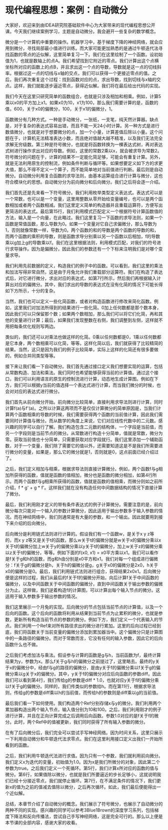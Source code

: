 # 现代编程思想：案例：自动微分

大家好，欢迎来到由IDEA研究院基础软件中心为大家带来的现代编程思想公开课。今天我们继续案例学习，主题是自动微分。我会避开一些复杂的数学概念。

微分是一个计算机中重要的操作。机器学习中，基于梯度下降的神经网络，就会应用到微分，寻找局部最小值进行训练。而大家可能更加熟悉的是通过牛顿迭代法寻找函数的零点的近似解，这里简单复习一下。我们在这里绘制了一个函数。设初始值为1，也就是数轴上的点A。我们希望找到它附近的零点。我们计算出这个点横坐标所对应的函数上的点B，并且求出这一个点的导数，导数就是这一点的切线斜率。根据过这一点的切线与x轴的交点，我们可以获得一个更接近零点的值。之后，我们再次重复这个过程：找到函数对应的点，求出导数，找到切线与x轴的交点。这样，我们就能逐步逼近零点，获得近似解。我们将在最后给出代码的实现。

我们今天在这里只研究简单的函数组合，也就是只涉及相加和相乘。例如，计算5乘以x0的平方加上x1。如果x0为10，x1为100，那么我们需要计算的是，函数的值，600，关于x0的偏微分，100，关于x1的偏微分，1。

函数微分有几种方式。一种是手动微分，一张纸，一支笔，纯天然计算器。缺点是，对于复杂的表达式容易出错，而且不能一天24小时计算。另一种方式是进行数值微分，也就是对于想要微分的点，加一个小量，计算差值后除以小量。这个问题在于，计算机无法精准表达小数，而且绝对值越大越不精准，以及我们无法完全求解无穷级数。第三种是符号微分，也就是将函数转换为一棵表达式树，再对表达式树进行操作求出对应的导数。例如，这里的常数2乘以x，就会被求导为常数2。符号微分的问题在于，计算的结果不一定能化简足够，可能会有重复计算。另外，就是无法利用原生的控制流，例如条件判断与循环等。如果想要定义如下方的求更大值，那么不得不定义一个算子，而不能简单地对当前值进行判断。最后则是自动微分。自动微分利用复合函数的求导法则，由基本运算组合进行计算与微分，这也符合模块化的思想。自动微分分为前向微分和后向微分。我们之后将会逐一介绍。

我们首先还是先来看一下符号微分。我们利用枚举类型定义表达式。表达式可以是一个常数，也可以是一个变量，这里用整数从零开始给变量编号，也可以是两个函数相加或者两个函数相减。我们这里定义简单的构造器并且重载运算符，方便写出更简洁的表达式。最后第15行，我们利用模式匹配定义一个根据符号计算函数值的方法，输入是一个向量，在此略过。我们这里复习一下函数的求导法则，如果一个函数是常值函数，那么导数为0。如果一个变量对它自己求偏微分，那么导数为1，否则就像常数一样，导数为0。两个函数的和的导数是两个函数的导数的和，而两个函数的乘积的导数，则是函数求导分别乘以另一个函数以后相加，f的导数乘以g加上g的导数乘以f。我们在这里根据法则，利用模式匹配，对我们的符号进行求导操作。因为是偏微分，因此我们的参数还有一个下标来注明我们是对哪个变量求导。

我们利用先前数据的定义，构造我们的例子中的函数。可以看到，我们这里的乘法和加法写得非常自然，这是由于月兔允许我们重载部分运算符。我们在构造了表达式后，对它进行微分，求出对应的表达式，如第7行所示，然后我们再根据输入计算出对应的偏微分。其中，我们求出的导数的表达式在没有化简的情况下可能长得如下方所示，十分的复杂。

当然，我们也可以定义一些化简函数，或者对构造函数进行修改来简化函数。例如，这里我们对加法所得到的结果进行一些化简。0加上任何数都是那个数本身，因此我们可以只保留那个数；如果两个数相加，那么我们可以将它们化简，再和其他的变量进行计算；最后，如果我们发现整数在右侧，我们调整到左侧，这样就不用把每条优化规则写两边。

类似的，我们还可以对乘法也做这样的化简。0乘以任何数都是0，1乘以任何数都是它本身，两个数相乘可以化简，等等。这样化简以后，我们就获得了比较精简的结果。当然，这只是因为我们的例子比较简单，实际上这样的化简还有很多要做的，例如合并同类型等等。

接下来让我们看一下自动微分。我们首先通过接口定义我们想要实现的运算，包括从常数构造、加法和乘法。我们同时也希望能够获得当前的计算值。通过这个接口，我们可以利用语言的原生的控制流进行计算，动态地生成计算图。例如在下方，我们可以根据y当前的值选择一个表达式进行计算，而当我们微分的时候，也会对对应的表达式进行微分。

我们首先从前向微分开始。前向微分比较简单，直接利用求导法则进行计算，同时计算f(a)与f'(a)。之所以计算这两项而不是仅仅计算微分的简单原因是，当我们计算两个函数相乘的导数的时候，我们需要获得两个函数的当前值计算，因此我们需要同时计算值与微分。而从数学的角度上来说，它们对应线性代数中的二元数。感兴趣的同学可以自行了解。我们构造包含二元数的结构体，一个字段是当前值，而另一个字段则是当前节点的微分。从常数进行构造十分简单，值就是常数，微分为零。获取当前值也十分简单，只需要获取对应字段就行。我们这里添加一个辅助函数，对于一个变量，我们除了需要它的值以外，还需要知道这是不是我们所需要进行微分的变量，如果是，那么它的微分就是1，否则就是0，这点前面已经介绍过了。

之后，我们定义相加与相乘，根据求导法则直接计算微分。例如，两个函数f与g相加所获得的函数，值就是函数的值相加，微分也是函数的微分相加，如第4行所示。而两个函数f与g相乘所获得的函数，值就是函数的值相乘，而微分则如之前所介绍，f * g' + g * f'。这样我们就在没有构造任何中间数据结构的情况下直接计算了微分。

最后，我们利用刚才定义的带有条件表达式的例子计算微分。需要注意的是，前向微分每次只能对一个输入的参数计算微分，因此适用于输出参数多于输入参数的情况。而在神经网络中，我们则通常是有大量的参数，和一个输出。因此就要用到接下来介绍的后向微分。

后向微分是利用链式法则进行计算的。假设我们有一个函数w，是关于x y z等的，而x y z等又是关于t的函数，那么w关于t的偏微分就是w关于x的偏微分乘以x关于t的偏微分加上w关于y的偏微分乘以y关于t的偏微分，加上w关于z的偏微分乘以z关于t的偏微分，等等。例如下面的f(x0, x1) = x0平方乘以x1。我们可以看作是f关于g和h的函数，而g和h由分别是x0平方和x1。我们对每一个组成进行偏微分：f关于g的偏微分是h，关于h的偏微分是g，g关于x0的偏微分是2x0，h关于x0的偏微分是0。最后，我们利用链式法则进行组合，获得结果2x0x1。后向微分便是这样的过程，我们从最后的f关于f的偏微分开始，向后计算f关于中间函数的偏微分，以及中间函数关于中间函数的偏微分，直到中间函数关于输出参数的偏微分为止。这样做，我们逆着构造f的计算图，可以计算出每个输入节点的微分。这适用于输入参数多于输出参数的情况。

我们这里展示一个月兔的实现。后向微分的节点包括当前节点的计算值，以及一个后向的函数。这个后向的函数将利用从结果到当前节点为止累积的微分，也就是参数，更新所有构造当前节点的参数的微分。例如下方，我们定义一个代表输入的节点。我们利用一个Ref来对所有路径求出的微分进行累加。这里的后向过程已经到底，我们将函数关于当前变量的偏微分添加到累加器当中。这个偏微分只是计算图中的一条路径的偏微分。而对于常数而言，它没有任何的输入参数，因此它的后向函数什么也不做。

之后我们考虑加法与乘法。假设参与计算的函数是g与h，当前函数为f，最终计算结果为y，参数为x。那么f关于g与h的偏微分之前提过了，这里略去。最终的y关于x的偏微分中，经由f与g的路径的偏微分，是由y关于f的偏微分乘以f关于g的偏微分乘以g关于x的偏微分。其中，y关于f的偏微分对应后向函数的参数diff。因此我们可以看到第4行，我们传给g的参数是diff * 1.0，也就对应y关于f的偏微分乘以f关于g的偏微分。同样的，我们传类似的参数给h。而在第11行，根据求导法则，传给g的参数是diff乘以h的当前值，而传给h的参数则是diff乘以g的当前值。

最后我们看一下如何使用。我们构造两个Ref分别存储x与y的微分。我们利用两个累加器构造出两个输入节点，输入值分别为10和100。之后，我们利用刚才的例子进行计算，并且在正向计算完成之后调用后向函数。参数1.0对应的是f关于f的微分。此时，两个Ref中的值被更新，我们同时获得了所有输入参数的微分。

在有了后向微分后，我们完全可以尝试手写神经网络。因为时间关系，这里只展示一下利用自动微分和牛顿迭代法求零点。我们在这里利用接口定义出我们一开始所看到的函数。

之后，我们利用牛顿迭代法进行求值。因为只有一个参数，我们就利用前向微分。我们定义x为迭代的变量，初始值为1.0。因为x是我们所微分的对象，因此第二个参数为true。之后我们定义一个死循环。第5行，我们计算x所对应的函数的值与微分。第6行，如果值除以微分，也就是我们所要逼近的步长足够小，这就说明我们已经十分接近零点，我们就停止循环。第7行，在不满足条件的情况下，我们更新x的值为之前的值减去值除以微分，之后再次循环。如此，我们最后便能得出一个近似解。

总结，本章节介绍了自动微分的概念。我们展示了符号微分，也展示了自动微分的两种不同的实现。感兴趣的同学可以参考3Blue1Brown的深度学习系列，包括梯度下降法和反向传播法，尝试自己手写神经网络，这是完全可行的。那么以上便是本节课的全部内容，感谢大家的收看。
